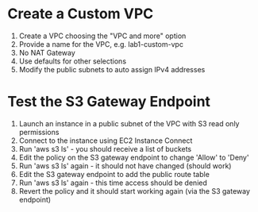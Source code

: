 # Create a Custom VPC

1. Create a VPC choosing the "VPC and more" option
2. Provide a name for the VPC, e.g. lab1-custom-vpc
3. No NAT Gateway
4. Use defaults for other selections
5. Modify the public subnets to auto assign IPv4 addresses

# Test the S3 Gateway Endpoint

1. Launch an instance in a public subnet of the VPC with S3 read only permissions
2. Connect to the instance using EC2 Instance Connect 
3. Run 'aws s3 ls' - you should receive a list of buckets
4. Edit the policy on the S3 gateway endpoint to change 'Allow' to 'Deny'
5. Run 'aws s3 ls' again - it should not have changed (should work)
6. Edit the S3 gateway endpoint to add the public route table
7. Run 'aws s3 ls' again - this time access should be denied
8. Revert the policy and it should start working again (via the S3 gateway endpoint)